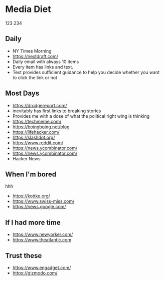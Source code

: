 # Media Diet

123 234

## Daily

* NY Times Morning
* https://nextdraft.com/
* Daily email with always 10 items
* Every item has links and text.
* Text provides sufficient guidance to help you decide whether you want to click the link or not

## Most Days

* https://drudgereport.com/
* inevitably has first links to breaking stories
* Provides me with a dose of what the political right wing is thinking
* https://techmeme.com/
* https://boingboing.net/blog
* https://lifehacker.com/
* https://slashdot.org/
* https://www.reddit.com/
* https://news.ycombinator.com/
* https://news.ycombinator.com/
* Hacker News

## When I'm bored

hhh
* https://kottke.org/
* https://www.swiss-miss.com/
* https://news.google.com/


## If I had more time

* https://www.newyorker.com/
* https://www.theatlantic.com

## Trust these


* https://www.engadget.com/
* https://gizmodo.com/
